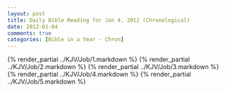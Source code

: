 ```yaml
---
layout: post
title: Daily Bible Reading for Jan 4, 2012 (Chronological)
date: 2012-01-04
comments: true
categories: [Bible in a Year - Chron]
---
```

{% render_partial ../KJV/Job/1.markdown %}
{% render_partial ../KJV/Job/2.markdown %}
{% render_partial ../KJV/Job/3.markdown %}
{% render_partial ../KJV/Job/4.markdown %}
{% render_partial ../KJV/Job/5.markdown %}
